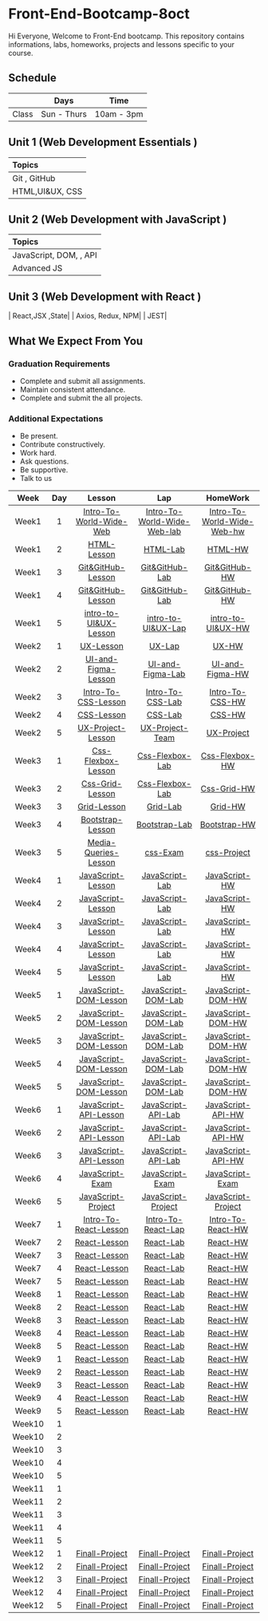 # Front-End-Bootcamp-8oct
Hi Everyone, Welcome to Front-End bootcamp. This repository contains informations, labs, homeworks, projects and lessons specific to your course.

## Schedule
|  | Days | Time |
| --- | ------------- | ------------- |
| Class | Sun - Thurs  | 10am - 3pm  |



## Unit 1 \(Web Development Essentials \)

| Topics |
| :--- |
| Git , GitHub|
| HTML,UI&UX, CSS |





## Unit 2 \(Web Development with JavaScript \)

| Topics |
| :--- |
| JavaScript, DOM, , API |
| Advanced JS|TypeScript



## Unit 3 \(Web Development with React \)

|  React,JSX ,State|
| Axios, Redux, NPM|
| JEST|

## What We Expect From You
### Graduation Requirements
* Complete and submit all assignments.
* Maintain consistent attendance.
* Complete and submit the all projects.
### Additional Expectations
* Be present.
* Contribute constructively.
* Work hard.
* Ask questions.
* Be supportive.
* Talk to us

| Week | Day | Lesson | Lap | HomeWork |
|:----:|:---:|:------:|:---:|:--------:|
| Week1| 1   |[Intro-To-World-Wide-Web](https://github.com/Tuwaiq-Academy-Training/Intro-To-World-Wide-Web/blob/main/README.md)|[Intro-To-World-Wide-Web-lab](https://github.com/Tuwaiq-Academy-Training/Intro-To-World-Wide-Web-lab/blob/main/README.md)|[Intro-To-World-Wide-Web-hw](https://github.com/Tuwaiq-Academy-Training/Intro-To-World-Wide-Web/blob/main/README.md)
| Week1| 2  |[HTML-Lesson](https://github.com/Tuwaiq-Academy-Training/HTML-Lesson/blob/main/README.md)|[HTML-Lab](https://stone-horn-a78.notion.site/Lab1-a8ea2003666747f3affde1ca4652e412)|[HTML-HW]()
| Week1| 3  |[Git&GitHub-Lesson](https://stone-horn-a78.notion.site/Git-0c7db9b9c2ae4672971ea0bee5502cf0)|[Git&GitHub-Lab](https://stone-horn-a78.notion.site/git-html-Lab-0af8f37742184d9fb9bd210d00899f34)|[Git&GitHub-HW]()
| Week1| 4  |[Git&GitHub-Lesson](https://stone-horn-a78.notion.site/Branches-7fd645417b57431bb05a6c93ed24c040?pvs=4)|[Git&GitHub-Lab]()|[Git&GitHub-HW](https://stone-horn-a78.notion.site/HW1-b89811b403bd411b8b8867f61a474b71?pvs=4)
| Week1| 5  |[intro-to-UI&UX-Lesson](https://stone-horn-a78.notion.site/Intro-to-UI-UX-1487885eab424dd5b8373af8f35fdeb3?pvs=4)|[intro-to-UI&UX-Lap]()|[intro-to-UI&UX-HW]()
| Week2| 1  |[UX-Lesson]()|[UX-Lap]()|[UX-HW](https://docs.google.com/document/d/1ShiQqHb4qnykDqn2EDe6-qPG38bgbAdhkALB7VvFE9s/edit?usp=sharing)
| Week2| 2  |[UI-and-Figma-Lesson](https://github.com/Tuwaiq-Academy-Training/Figma-Lesson/blob/main/README.md)|[UI-and-Figma-Lab]()|[UI-and-Figma-HW](https://stone-horn-a78.notion.site/Figma-HW-a811b1313a4047388a8d1b07ba19de87)
| Week2| 3   |[Intro-To-CSS-Lesson](https://github.com/Tuwaiq-Academy-Training/CSS-Lesson/blob/main/README.md)|[Intro-To-CSS-Lab](https://stone-horn-a78.notion.site/CSS-Lab-78639bfd9ef841e39c8293e4c49ca373)|[Intro-To-CSS-HW](https://stone-horn-a78.notion.site/CSS-HW-fa1910ffc5064c61bad4c2e03e7390ed)
| Week2| 4  |[CSS-Lesson]()|[CSS-Lab](https://stone-horn-a78.notion.site/Css-Lab-026c9d6f5ede4e4391355bc0c910b416?pvs=4)|[CSS-HW](https://stone-horn-a78.notion.site/CSS-HW-99e50b5bf4a94a96afa68b498eeef4c1)
| Week2| 5 |[UX-Project-Lesson](https://stone-horn-a78.notion.site/UI-UX-Project-f0454952c94a47d784e60c5c3a1b7923?pvs=4)|[UX-Project-Team](https://stone-horn-a78.notion.site/UX-Team-PROJECT-f5207a29348f4e29a03b6da0b089e118?pvs=4)|[UX-Project](https://docs.google.com/document/d/1ShiQqHb4qnykDqn2EDe6-qPG38bgbAdhkALB7VvFE9s/edit?usp=sharing)
| Week3| 1  |[Css-Flexbox-Lesson]()|[Css-Flexbox-Lab]()|[Css-Flexbox-HW](https://stone-horn-a78.notion.site/Flexbox-HW-7789fd31e5664135a1dac30b9b56c12e?pvs=4)
| Week3| 2  |[Css-Grid-Lesson]()|[Css-Flexbox-Lab](https://stone-horn-a78.notion.site/Flex-box-Lab-378b08c6d1cf4095a1239d61b00a085e?pvs=4)|[Css-Grid-HW](https://stone-horn-a78.notion.site/Grid-HW-963d1bbbc85f4103acf9f11ff98172fd?pvs=4)
| Week3| 3  |[Grid-Lesson]()|[Grid-Lab](https://stone-horn-a78.notion.site/GRID-Lab-db259a31dbb9483b82d144b2a1770524)|[Grid-HW](https://github.com/Dimah-Aldossari/css-project)
| Week3| 4  |[Bootstrap-Lesson](https://github.com/Tuwaiq-Academy-Training/Bootstrab-Lesson/blob/main/README.md)|[Bootstrap-Lab](https://github.com/Tuwaiq-Academy-Training/Advanced-CSS-Bootstrap-HW)|[Bootstrap-HW](https://stone-horn-a78.notion.site/Bootstrap-HW-ae80e90f730e43beb4fb0bc21d6facff?pvs=4)
| Week3| 5  |[Media-Queries-Lesson](https://www.w3schools.com/css/css_rwd_mediaqueries.asp)|[css-Exam](https://www.dropbox.com/scl/fi/dnvlclpqgs106curhrpqm/.paper?rlkey=16d6r5b2kkqdrgpic1emzdojk&dl=0)|[css-Project]()
| Week4| 1  |[JavaScript-Lesson]()|[JavaScript-Lab]()|[JavaScript-HW]()
| Week4| 2  |[JavaScript-Lesson]()|[JavaScript-Lab]()|[JavaScript-HW]()
| Week4| 3  |[JavaScript-Lesson]()|[JavaScript-Lab]()|[JavaScript-HW]()
| Week4| 4  |[JavaScript-Lesson]()|[JavaScript-Lab]()|[JavaScript-HW]()
| Week4| 5  |[JavaScript-Lesson]()|[JavaScript-Lab]()|[JavaScript-HW]()
| Week5| 1  |[JavaScript-DOM-Lesson]()|[JavaScript-DOM-Lab]()|[JavaScript-DOM-HW]()
| Week5| 2  |[JavaScript-DOM-Lesson]()|[JavaScript-DOM-Lab]()|[JavaScript-DOM-HW]()
| Week5| 3  |[JavaScript-DOM-Lesson]()|[JavaScript-DOM-Lab]()|[JavaScript-DOM-HW]()
| Week5| 4  |[JavaScript-DOM-Lesson]()|[JavaScript-DOM-Lab]()|[JavaScript-DOM-HW]()
| Week5| 5  |[JavaScript-DOM-Lesson]()|[JavaScript-DOM-Lab]()|[JavaScript-DOM-HW]()
| Week6| 1  |[JavaScript-API-Lesson]()|[JavaScript-API-Lab]()|[JavaScript-API-HW]()
| Week6| 2  |[JavaScript-API-Lesson]()|[JavaScript-API-Lab]()|[JavaScript-API-HW]()
| Week6| 3  |[JavaScript-API-Lesson]()|[JavaScript-API-Lab]()|[JavaScript-API-HW]()
| Week6| 4  |[JavaScript-Exam]()|[JavaScript-Exam]()|[JavaScript-Exam]()
| Week6| 5  |[JavaScript-Project]()|[JavaScript-Project]()|[JavaScript-Project]()
| Week7| 1  |[Intro-To-React-Lesson]()|[Intro-To-React-Lap]()|[Intro-To-React-HW]()
| Week7| 2  |[React-Lesson]()|[React-Lab]()|[React-HW]()
| Week7| 3  |[React-Lesson]()|[React-Lab]()|[React-HW]()
| Week7| 4  |[React-Lesson]()|[React-Lab]()|[React-HW]()
| Week7| 5  |[React-Lesson]()|[React-Lab]()|[React-HW]()
| Week8| 1  |[React-Lesson]()|[React-Lab]()|[React-HW]()
| Week8| 2  |[React-Lesson]()|[React-Lab]()|[React-HW]()
| Week8| 3  |[React-Lesson]()|[React-Lab]()|[React-HW]()
| Week8| 4  |[React-Lesson]()|[React-Lab]()|[React-HW]()
| Week8| 5  |[React-Lesson]()|[React-Lab]()|[React-HW]()
| Week9| 1  |[React-Lesson]()|[React-Lab]()|[React-HW]()
| Week9| 2  |[React-Lesson]()|[React-Lab]()|[React-HW]()
| Week9| 3  |[React-Lesson]()|[React-Lab]()|[React-HW]()
| Week9| 4  |[React-Lesson]()|[React-Lab]()|[React-HW]()
| Week9| 5  |[React-Lesson]()|[React-Lab]()|[React-HW]()
| Week10| 1  |[]()|[]()|[]()
| Week10| 2  |[]()|[]()|[]()
| Week10| 3  |[]()|[]()|[]()
| Week10| 4  |[]()|[]()|[]()
| Week10| 5  |[]()|[]()|[]()
| Week11| 1  |[]()|[]()|[]()
| Week11| 2  |[]()|[]()|[]()
| Week11| 3  |[]()|[]()|[]()
| Week11| 4  |[]()|[]()|[]()
| Week11| 5  |[]()|[]()|[]()
| Week12| 1  |[Finall-Project]()|[Finall-Project]()|[Finall-Project]()
| Week12| 2  |[Finall-Project]()|[Finall-Project]()|[Finall-Project]()
| Week12| 3  |[Finall-Project]()|[Finall-Project]()|[Finall-Project]()
| Week12| 4  |[Finall-Project]()|[Finall-Project]()|[Finall-Project]()
| Week12| 5  |[Finall-Project]()|[Finall-Project]()|[Finall-Project]()



